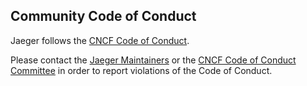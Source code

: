 ## Community Code of Conduct

Jaeger follows the [CNCF Code of Conduct](https://github.com/cncf/foundation/blob/master/code-of-conduct.md).

Please contact the [Jaeger Maintainers](mailto:cncf-jaeger-maintainers@lists.cncf.io) or the [CNCF Code of Conduct Committee](mailto:conduct@cncf.io) in order to report violations of the Code of Conduct.

